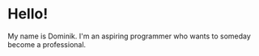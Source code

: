 # Hello!

My name is Dominik. I'm an aspiring programmer who wants to someday become a professional.
